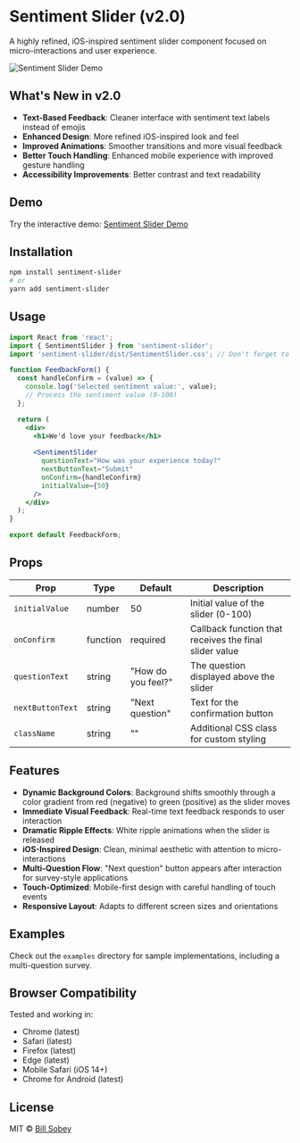 # Sentiment Slider (v2.0)

A highly refined, iOS-inspired sentiment slider component focused on
micro-interactions and user experience.

![Sentiment Slider Demo](https://billsobey.github.io/sentiment-slider/assets/IMG_2920.png)

## What's New in v2.0

- **Text-Based Feedback**: Cleaner interface with sentiment text labels instead of emojis
- **Enhanced Design**: More refined iOS-inspired look and feel
- **Improved Animations**: Smoother transitions and more visual feedback
- **Better Touch Handling**: Enhanced mobile experience with improved gesture handling
- **Accessibility Improvements**: Better contrast and text readability

## Demo

Try the interactive demo: [Sentiment Slider Demo](https://billsobey.github.io/sentiment-slider/)

## Installation

```bash
npm install sentiment-slider
# or
yarn add sentiment-slider
```

## Usage

```jsx
import React from 'react';
import { SentimentSlider } from 'sentiment-slider';
import 'sentiment-slider/dist/SentimentSlider.css'; // Don't forget to import the styles!

function FeedbackForm() {
  const handleConfirm = (value) => {
    console.log('Selected sentiment value:', value);
    // Process the sentiment value (0-100)
  };

  return (
    <div>
      <h1>We'd love your feedback</h1>
      
      <SentimentSlider
        questionText="How was your experience today?"
        nextButtonText="Submit"
        onConfirm={handleConfirm}
        initialValue={50}
      />
    </div>
  );
}

export default FeedbackForm;
```

## Props

| Prop | Type | Default | Description |
|------|------|---------|-------------|
| `initialValue` | number | 50 | Initial value of the slider (0-100) |
| `onConfirm` | function | required | Callback function that receives the final slider value |
| `questionText` | string | "How do you feel?" | The question displayed above the slider |
| `nextButtonText` | string | "Next question" | Text for the confirmation button |
| `className` | string | "" | Additional CSS class for custom styling |

## Features

- **Dynamic Background Colors**: Background shifts smoothly through a color gradient from red (negative) to green (positive) as the slider moves
- **Immediate Visual Feedback**: Real-time text feedback responds to user interaction
- **Dramatic Ripple Effects**: White ripple animations when the slider is released
- **iOS-Inspired Design**: Clean, minimal aesthetic with attention to micro-interactions
- **Multi-Question Flow**: "Next question" button appears after interaction for survey-style applications
- **Touch-Optimized**: Mobile-first design with careful handling of touch events
- **Responsive Layout**: Adapts to different screen sizes and orientations

## Examples

Check out the `examples` directory for sample implementations, including a multi-question survey.

## Browser Compatibility

Tested and working in:

- Chrome (latest)
- Safari (latest)
- Firefox (latest)
- Edge (latest)
- Mobile Safari (iOS 14+)
- Chrome for Android (latest)

## License

MIT © [Bill Sobey](https://github.com/Billsobey)